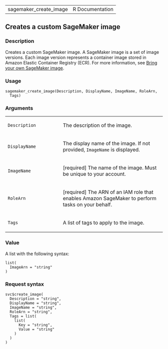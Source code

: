 <table style="width: 100%;">
<tbody>
<tr class="odd">
<td>sagemaker_create_image</td>
<td style="text-align: right;">R Documentation</td>
</tr>
</tbody>
</table>

## Creates a custom SageMaker image

### Description

Creates a custom SageMaker image. A SageMaker image is a set of image
versions. Each image version represents a container image stored in
Amazon Elastic Container Registry (ECR). For more information, see
[Bring your own SageMaker
image](https://docs.aws.amazon.com/sagemaker/latest/dg/studio-byoi.html).

### Usage

    sagemaker_create_image(Description, DisplayName, ImageName, RoleArn,
      Tags)

### Arguments

<table>
<colgroup>
<col style="width: 35%" />
<col style="width: 65%" />
</colgroup>
<tbody>
<tr class="odd">
<td><code
id="sagemaker_create_image_:_Description">Description</code></td>
<td><p>The description of the image.</p></td>
</tr>
<tr class="even">
<td><code
id="sagemaker_create_image_:_DisplayName">DisplayName</code></td>
<td><p>The display name of the image. If not provided,
<code>ImageName</code> is displayed.</p></td>
</tr>
<tr class="odd">
<td><code id="sagemaker_create_image_:_ImageName">ImageName</code></td>
<td><p>[required] The name of the image. Must be unique to your
account.</p></td>
</tr>
<tr class="even">
<td><code id="sagemaker_create_image_:_RoleArn">RoleArn</code></td>
<td><p>[required] The ARN of an IAM role that enables Amazon SageMaker
to perform tasks on your behalf.</p></td>
</tr>
<tr class="odd">
<td><code id="sagemaker_create_image_:_Tags">Tags</code></td>
<td><p>A list of tags to apply to the image.</p></td>
</tr>
</tbody>
</table>

### Value

A list with the following syntax:

    list(
      ImageArn = "string"
    )

### Request syntax

    svc$create_image(
      Description = "string",
      DisplayName = "string",
      ImageName = "string",
      RoleArn = "string",
      Tags = list(
        list(
          Key = "string",
          Value = "string"
        )
      )
    )
